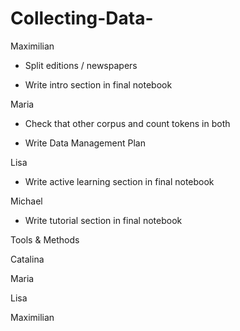 # Collecting-Data-

Maximilian

- Split editions / newspapers

- Write intro section in final notebook

Maria

- Check that other corpus and count tokens in both

- Write Data Management Plan

Lisa

- Write active learning section in final notebook

Michael

- Write tutorial section in final notebook



Tools & Methods

Catalina

Maria

Lisa

Maximilian